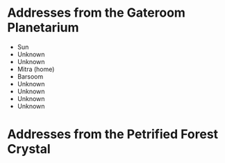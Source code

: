# Addresses from the Gateroom Planetarium #

- Sun
- Unknown
- Unknown
- Mitra (home)
- Barsoom
- Unknown
- Unknown
- Unknown
- Unknown


# Addresses from the Petrified Forest Crystal #

